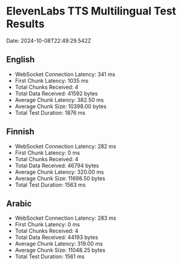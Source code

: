 # ElevenLabs TTS Multilingual Test Results

Date: 2024-10-08T22:49:29.542Z

## English

- WebSocket Connection Latency: 341 ms
- First Chunk Latency: 1035 ms
- Total Chunks Received: 4
- Total Data Received: 41592 bytes
- Average Chunk Latency: 382.50 ms
- Average Chunk Size: 10398.00 bytes
- Total Test Duration: 1876 ms

## Finnish

- WebSocket Connection Latency: 282 ms
- First Chunk Latency: 0 ms
- Total Chunks Received: 4
- Total Data Received: 46794 bytes
- Average Chunk Latency: 320.00 ms
- Average Chunk Size: 11698.50 bytes
- Total Test Duration: 1563 ms

## Arabic

- WebSocket Connection Latency: 283 ms
- First Chunk Latency: 0 ms
- Total Chunks Received: 4
- Total Data Received: 44193 bytes
- Average Chunk Latency: 319.00 ms
- Average Chunk Size: 11048.25 bytes
- Total Test Duration: 1561 ms

